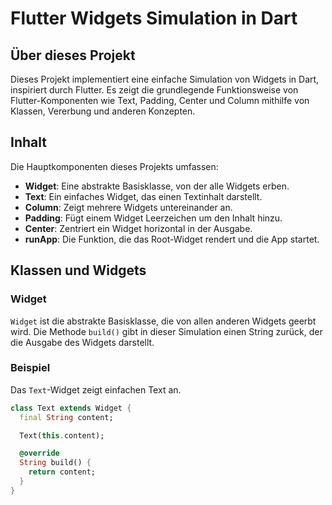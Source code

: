 # Flutter Widgets Simulation in Dart

## Über dieses Projekt

Dieses Projekt implementiert eine einfache Simulation von Widgets in Dart, inspiriert durch Flutter.
Es zeigt die grundlegende Funktionsweise von Flutter-Komponenten wie Text, Padding, Center und Column mithilfe von Klassen, Vererbung und anderen Konzepten.

## Inhalt

Die Hauptkomponenten dieses Projekts umfassen:

- **Widget**: Eine abstrakte Basisklasse, von der alle Widgets erben.
- **Text**: Ein einfaches Widget, das einen Textinhalt darstellt.
- **Column**: Zeigt mehrere Widgets untereinander an.
- **Padding**: Fügt einem Widget Leerzeichen um den Inhalt hinzu.
- **Center**: Zentriert ein Widget horizontal in der Ausgabe.
- **runApp**: Die Funktion, die das Root-Widget rendert und die App startet.

## Klassen und Widgets

### Widget

`Widget` ist die abstrakte Basisklasse, die von allen anderen Widgets geerbt wird.
Die Methode `build()` gibt in dieser Simulation einen String zurück, der die Ausgabe des Widgets darstellt.

### Beispiel

Das `Text`-Widget zeigt einfachen Text an.
```dart
class Text extends Widget {
  final String content;

  Text(this.content);

  @override
  String build() {
    return content;
  }
}
